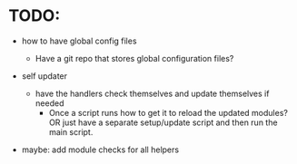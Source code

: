 # TODO:

- how to have global config files
    - Have a git repo that stores global configuration files?

- self updater
    - have the handlers check themselves and update themselves if needed
        - Once a script runs how to get it to reload the updated modules?  OR just have a separate setup/update script and then run the main script.

- maybe: add module checks for all helpers
